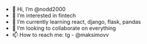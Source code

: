 - 👋 Hi, I’m @nodd2000
- 👀 I’m interested in fintech
- 🌱 I’m currently learning react, django, flask, pandas
- 💞️ I’m looking to collaborate on everything
- 📫 How to reach me: tg - @maksimovv

<!---
nodd2000/nodd2000 is a ✨ special ✨ repository because its `README.md` (this file) appears on your GitHub profile.
You can click the Preview link to take a look at your changes.
--->
